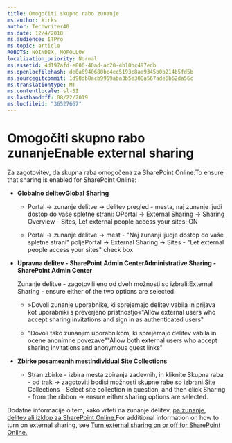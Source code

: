 ```yaml
---
title: Omogočiti skupno rabo zunanje
ms.author: kirks
author: Techwriter40
ms.date: 12/4/2018
ms.audience: ITPro
ms.topic: article
ROBOTS: NOINDEX, NOFOLLOW
localization_priority: Normal
ms.assetid: 4d197afd-e806-40ad-ac20-4b10bc497edb
ms.openlocfilehash: de0a6940680bc4ec5193c8aa9345b0b214b5fd5b
ms.sourcegitcommit: 1d98db8acb9959aba3b5e308a567ade6b62da56c
ms.translationtype: MT
ms.contentlocale: sl-SI
ms.lasthandoff: 08/22/2019
ms.locfileid: "36527667"
---
```

# <a name="enable-external-sharing"></a><span data-ttu-id="0c552-102">Omogočiti skupno rabo zunanje</span><span class="sxs-lookup"><span data-stu-id="0c552-102">Enable external sharing</span></span>

 <span data-ttu-id="0c552-103">Za zagotovitev, da skupna raba omogočena za SharePoint Online:</span><span class="sxs-lookup"><span data-stu-id="0c552-103">To ensure that sharing is enabled for SharePoint Online:</span></span>
  
- <span data-ttu-id="0c552-104">**Globalno delitev**</span><span class="sxs-lookup"><span data-stu-id="0c552-104">**Global Sharing**</span></span>
    
  - <span data-ttu-id="0c552-105">Portal -\> zunanje delitve -\> delitev pregled - mesta, naj zunanje ljudi dostop do vaše spletne strani: O</span><span class="sxs-lookup"><span data-stu-id="0c552-105">Portal -\> External Sharing -\> Sharing Overview - Sites, Let external people access your sites: ON</span></span>
    
  - <span data-ttu-id="0c552-106">Portal -\> zunanje delitve -\> mest - "Naj zunanji ljudje dostop do vaše spletne strani" polje</span><span class="sxs-lookup"><span data-stu-id="0c552-106">Portal -\> External Sharing -\> Sites - "Let external people access your sites" check box</span></span>
    
- <span data-ttu-id="0c552-107">**Upravna delitev - SharePoint Admin Center**</span><span class="sxs-lookup"><span data-stu-id="0c552-107">**Administrative Sharing - SharePoint Admin Center**</span></span>
    
    <span data-ttu-id="0c552-108">Zunanje delitve - zagotovili eno od dveh možnosti so izbrali:</span><span class="sxs-lookup"><span data-stu-id="0c552-108">External Sharing - ensure either of the two options are selected:</span></span>
    
  - <span data-ttu-id="0c552-109">»Dovoli zunanje uporabnike, ki sprejemajo delitev vabila in prijava kot uporabniki s preverjeno pristnostjo«</span><span class="sxs-lookup"><span data-stu-id="0c552-109">"Allow external users who accept sharing invitations and sign in as authenticated users"</span></span>
    
  - <span data-ttu-id="0c552-110">"Dovoli tako zunanjim uporabnikom, ki sprejemajo delitev vabila in ocene anonimne povezave"</span><span class="sxs-lookup"><span data-stu-id="0c552-110">"Allow both external users who accept sharing invitations and anonymous guest links"</span></span>
    
- <span data-ttu-id="0c552-111">**Zbirke posameznih mest**</span><span class="sxs-lookup"><span data-stu-id="0c552-111">**Individual Site Collections**</span></span>
    
  - <span data-ttu-id="0c552-112">Stran zbirke - izbira mesta zbiranja zadevnih, in kliknite Skupna raba - od trak -\> zagotoviti bodisi možnosti skupne rabe so izbrani.</span><span class="sxs-lookup"><span data-stu-id="0c552-112">Site Collections - Select site collection in question, and then click Sharing - from the ribbon -\> ensure either sharing options are selected.</span></span>
    
<span data-ttu-id="0c552-113">Dodatne informacije o tem, kako vrteti na zunanje delitev, [pa zunanje, delitev ali izklop za SharePoint Online.](https://go.microsoft.com/fwlink/?linkid=2047681&amp;clcid=0x409)</span><span class="sxs-lookup"><span data-stu-id="0c552-113">For additional information on how to turn on external sharing, see [Turn external sharing on or off for SharePoint Online.](https://go.microsoft.com/fwlink/?linkid=2047681&amp;clcid=0x409)</span></span>
  

